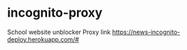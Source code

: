 # incognito-proxy
School website unblocker
Proxy link
https://news-incognito-deploy.herokuapp.com/#
